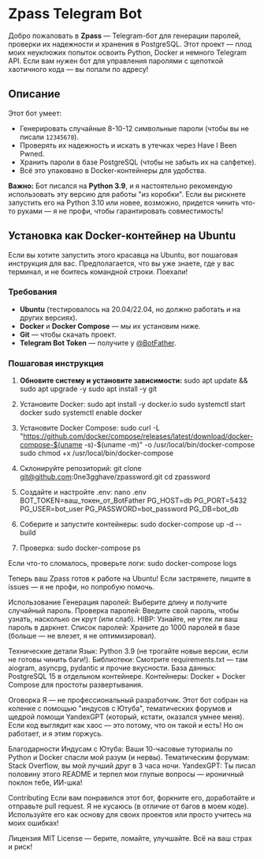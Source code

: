 # Zpass Telegram Bot

Добро пожаловать в **Zpass** — Telegram-бот для генерации паролей, проверки их надежности и хранения в PostgreSQL. Этот проект — плод моих неуклюжих попыток освоить Python, Docker и немного Telegram API. Если вам нужен бот для управления паролями с щепоткой хаотичного кода — вы попали по адресу!

## Описание
Этот бот умеет:
- Генерировать случайные 8-10-12 символьные пароли (чтобы вы не писали `12345678`).
- Проверять их надежность и искать в утечках через Have I Been Pwned.
- Хранить пароли в базе PostgreSQL (чтобы не забыть их на салфетке).
- Всё это упаковано в Docker-контейнеры для удобства.

**Важно:** Бот писался на **Python 3.9**, и я настоятельно рекомендую использовать эту версию для работы "из коробки". Если вы рискнете запустить его на Python 3.10 или новее, возможно, придется чинить что-то руками — я не профи, чтобы гарантировать совместимость!

## Установка как Docker-контейнер на Ubuntu

Если вы хотите запустить этого красавца на Ubuntu, вот пошаговая инструкция для вас. Предполагается, что вы уже знаете, где у вас терминал, и не боитесь командной строки. Поехали!

### Требования
- **Ubuntu** (тестировалось на 20.04/22.04, но должно работать и на других версиях).
- **Docker** и **Docker Compose** — мы их установим ниже.
- **Git** — чтобы скачать проект.
- **Telegram Bot Token** — получите у [@BotFather](https://t.me/BotFather).

### Пошаговая инструкция

1. **Обновите систему и установите зависимости:**
   sudo apt update && sudo apt upgrade -y
   sudo apt install -y git
   
2. Установите Docker:
	sudo apt install -y docker.io
	sudo systemctl start docker
	sudo systemctl enable docker

3. Установите Docker Compose:
	sudo curl -L "https://github.com/docker/compose/releases/latest/download/docker-compose-$(uname -s)-$(uname -m)" -o /usr/local/bin/docker-compose
	sudo chmod +x /usr/local/bin/docker-compose

4. Склонируйте репозиторий:
	git clone git@github.com:0ne3gghave/zpassword.git
	cd zpassword

5. Создайте и настройте .env:
	nano .env
	BOT_TOKEN=ваш_токен_от_BotFather
	PG_HOST=db
	PG_PORT=5432
	PG_USER=bot_user
	PG_PASSWORD=bot_password
	PG_DB=bot_db

6. Соберите и запустите контейнеры:
	sudo docker-compose up -d --build
	
7. Проверка: 
	sudo docker-compose ps
	
Если что-то сломалось, проверьте логи:
	sudo docker-compose logs

Теперь ваш Zpass готов к работе на Ubuntu! Если застрянете, пишите в issues — я не профи, но попробую помочь.

Использование
	Генерация паролей: Выберите длину и получите случайный пароль.
	Проверка паролей: Введите свой пароль, чтобы узнать, насколько он крут 	(или 	слаб).
	HIBP: Узнайте, не утек ли ваш пароль в даркнет.
	Список паролей: Храните до 1000 паролей в базе (больше — не влезет, я не 	оптимизировал).

Технические детали
	Язык: Python 3.9 (не трогайте новые версии, если не готовы чинить баги!).
	Библиотеки: Смотрите requirements.txt — там aiogram, asyncpg, pydantic и 	прочие вкусности.
	База данных: PostgreSQL 15 в отдельном контейнере.
	Контейнеры: Docker + Docker Compose для простоты развертывания.

Оговорка
	Я — не профессиональный разработчик. Этот бот собран на коленке с помощью 	"индусов с Ютуба", тематических форумов и щедрой помощи YandexGPT 	(который, 	кстати, оказался умнее меня). Если код выглядит как хаос — это 	потому, что он 	такой и есть! Но он работает, и я этим горжусь.


Благодарности
	Индусам с Ютуба: Ваши 10-часовые туториалы по Python и Docker спасли мой 	разум (и нервы).
	Тематическим форумам: Stack Overflow, вы мой лучший друг в 3 часа ночи.
	YandexGPT: Ты писал половину этого README и терпел мои глупые вопросы — 	ироничный поклон тебе, ИИ-шка!

Contributing
Если вам понравился этот бот, форкните его, доработайте и отправьте pull request. Я не кусаюсь (в отличие от багов в моем коде). Используйте его как основу для своих проектов или просто учитесь на моих ошибках!

Лицензия
MIT License — берите, ломайте, улучшайте. Всё на ваш страх и риск!